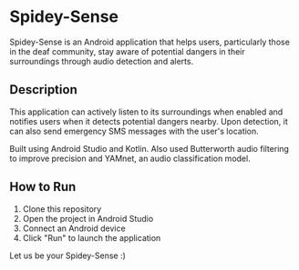 # Spidey-Sense
Spidey-Sense is an Android application that helps users, particularly those in the deaf community, stay aware of potential dangers in their surroundings through audio detection and alerts.

## Description
This application can actively listen to its surroundings when enabled and notifies users when it detects potential dangers nearby. Upon detection, it can also send emergency SMS messages with the user's location.

Built using Android Studio and Kotlin. Also used Butterworth audio filtering to improve precision and YAMnet, an audio classification model.

## How to Run
1. Clone this repository
2. Open the project in Android Studio
3. Connect an Android device
4. Click "Run" to launch the application

Let us be your Spidey-Sense :)
